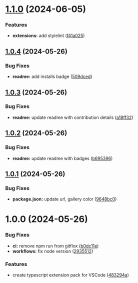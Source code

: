 # [1.1.0](https://github.com/s-gryt/typescript-pack/compare/v1.0.4...v1.1.0) (2024-06-05)


### Features

* **extensions:** add stylelint ([f41a025](https://github.com/s-gryt/typescript-pack/commit/f41a02586acaa9238b5f3ccebae97aac573b99a7))

## [1.0.4](https://github.com/s-gryt/typescript-pack/compare/v1.0.3...v1.0.4) (2024-05-26)


### Bug Fixes

* **readme:** add installs badge ([509dced](https://github.com/s-gryt/typescript-pack/commit/509dced421128fe693c2ded41933d9837952225b))

## [1.0.3](https://github.com/s-gryt/typescript-pack/compare/v1.0.2...v1.0.3) (2024-05-26)


### Bug Fixes

* **readme:** update readme with contribution details ([a18ff32](https://github.com/s-gryt/typescript-pack/commit/a18ff322d164817aa6b6d17ec00045475cb9a28a))

## [1.0.2](https://github.com/s-gryt/typescript-pack/compare/v1.0.1...v1.0.2) (2024-05-26)


### Bug Fixes

* **readme:** update readme with badges ([b695396](https://github.com/s-gryt/typescript-pack/commit/b695396a68c43d51b894780d327cc4b7cec9a60a))

## [1.0.1](https://github.com/s-gryt/typescript-pack/compare/v1.0.0...v1.0.1) (2024-05-26)


### Bug Fixes

* **package.json:** update url, gallery color ([9648bc0](https://github.com/s-gryt/typescript-pack/commit/9648bc0908490337b4ffcb9024ba1af09edbf88b))

# 1.0.0 (2024-05-26)


### Bug Fixes

* **ci:** remove npm run from gitflox ([b0dc11e](https://github.com/s-gryt/typescript-pack/commit/b0dc11e6d8d1db5f78fb06b3c7901995d167aaf9))
* **workflows:** fix node version ([2935512](https://github.com/s-gryt/typescript-pack/commit/2935512d99afc6ddf9e63c4e2188953f2f27a0f7))


### Features

* create typescript extension pack for VSCode ([483294a](https://github.com/s-gryt/typescript-pack/commit/483294ae998078a4e4b61c85eb93b497d4050b6a))
